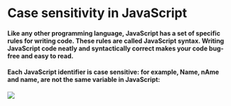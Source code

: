 # Case sensitivity in JavaScript
#### Like any other programming language, JavaScript has a set of specific rules for writing code. These rules are called JavaScript syntax. Writing JavaScript code neatly and syntactically correct makes your code bug-free and easy to read.

#### Each JavaScript identifier is case sensitive: for example, Name, nAme and name, are not the same variable in JavaScript:

<img src="C:\Users\jcamiling\Desktop\Desktop Misc Catch Folder\JavaScriptNotes\Case sensitivity in JavaScript Img1.PNG" />